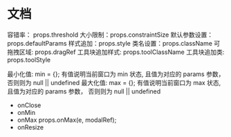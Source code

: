 # 文档

容错率： props.threshold
大小限制：props.constraintSize
默认参数设置：props.defaultParams
样式追加：props.style
类名设置：props.className
可拖拽区域: props.dragRef
工具块追加样式: props.toolClassName
工具块追加类: props.toolStyle

最小化值: min = {}; 有值说明当前窗口为 min 状态, 且值为对应的 params 参数， 否则则为 null || undefined
最大化值: max = {}; 有值说明当前窗口为 max 状态, 且值为对应的 params 参数， 否则则为 null || undefined

- onClose
- onMin
- onMax      props.onMax(e, modalRef);
- onResize

